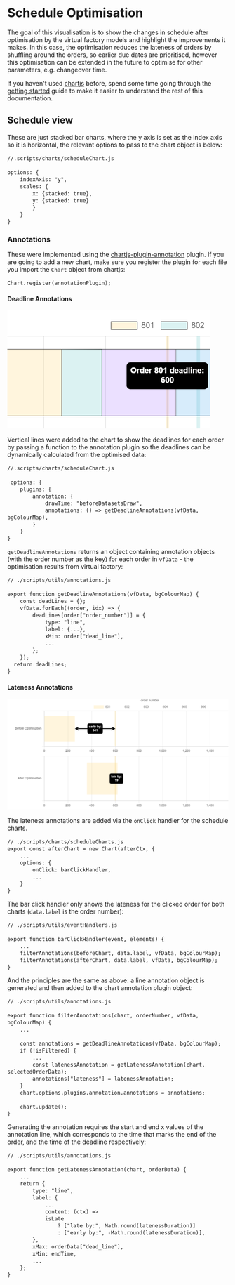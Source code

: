 # Schedule Optimisation

The goal of this visualisation is to show the changes in schedule after optimisation by the virtual factory models and highlight the improvements it makes. In this case, the optimisation reduces the lateness of orders by shuffling around the orders, so earlier due dates are prioritised, however this optimisation can be extended in the future to optimise for other parameters, e.g. changeover time.

If you haven't used [chartjs](https://www.chartjs.org/) before, spend some time going through the [getting started](https://www.chartjs.org/docs/latest/) guide to make it easier to understand the rest of this documentation.

## Schedule view

These are just stacked bar charts, where the y axis is set as the index axis so it is horizontal, the relevant options to pass to the chart object is below:

```
//.scripts/charts/scheduleChart.js

options: {
    indexAxis: "y",
    scales: {
        x: {stacked: true},
        y: {stacked: true}
        }
    }
}
```

### Annotations

These were implemented using the [chartjs-plugin-annotation](https://www.chartjs.org/chartjs-plugin-annotation/latest/guide/) plugin. If you are going to add a new chart, make sure you register the plugin for each file you import the `Chart` object from chartjs:

```
Chart.register(annotationPlugin);
```

#### Deadline Annotations

![deadline annotations](../../docs/assets/deadlines.png)

Vertical lines were added to the chart to show the deadlines for each order by passing a function to the annotation plugin so the deadlines can be dynamically calculated from the optimised data:

```
//.scripts/charts/scheduleChart.js

 options: {
    plugins: {
        annotation: {
            drawTime: "beforeDatasetsDraw",
            annotations: () => getDeadlineAnnotations(vfData, bgColourMap),
        }
    }
}
```

`getDeadlineAnnotations` returns an object containing annotation objects (with the order number as the key) for each order in `vfData` - the optimisation results from virtual factory:

```
// ./scripts/utils/annotations.js

export function getDeadlineAnnotations(vfData, bgColourMap) {
    const deadLines = {};
    vfData.forEach((order, idx) => {
        deadLines[order["order_number"]] = {
            type: "line",
            label: {...},
            xMin: order["dead_line"],
            ...
        };
    });
  return deadLines;
}
```

#### Lateness Annotations

![lateness annotations](../../docs/assets/lateness.png)

The lateness annotations are added via the `onClick` handler for the schedule charts.

```
// ./scripts/charts/scheduleCharts.js
export const afterChart = new Chart(afterCtx, {
    ...
    options: {
        onClick: barClickHandler,
        ...
    }
}

```

The bar click handler only shows the lateness for the clicked order for both charts (`data.label` is the order number):

```
// ./scripts/utils/eventHandlers.js

export function barClickHandler(event, elements) {
    ...
    filterAnnotations(beforeChart, data.label, vfData, bgColourMap);
    filterAnnotations(afterChart, data.label, vfData, bgColourMap);
}
```

And the principles are the same as above: a line annotation object is generated and then added to the chart annotation plugin object:

```
// ./scripts/utils/annotations.js

export function filterAnnotations(chart, orderNumber, vfData, bgColourMap) {
    ...

    const annotations = getDeadlineAnnotations(vfData, bgColourMap);
    if (!isFiltered) {
        ...
        const latenessAnnotation = getLatenessAnnotation(chart, selectedOrderData);
        annotations["lateness"] = latenessAnnotation;
    }
    chart.options.plugins.annotation.annotations = annotations;

    chart.update();
}
```

Generating the annotation requires the start and end x values of the annotation line, which corresponds to the time that marks the end of the order, and the time of the deadline respectively:

```
// ./scripts/utils/annotations.js

export function getLatenessAnnotation(chart, orderData) {
    ...
    return {
        type: "line",
        label: {
            ...
            content: (ctx) =>
            isLate
                ? ["late by:", Math.round(latenessDuration)]
                : ["early by:", -Math.round(latenessDuration)],
        },
        xMax: orderData["dead_line"],
        xMin: endTime,
        ...
    };
}
```
